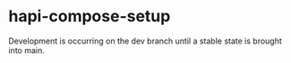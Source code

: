 # hapi-compose-setup

Development is occurring on the dev branch until a stable state is brought into main.